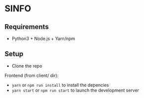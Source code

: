 # SINFO

## Requirements

- Python3 + Node.js + Yarn/npm

## Setup

- Clone the repo

Frontend (from client/ dir):

- `yarn` or `npm run install` to install the depencies
- `yarn start` or `npm run start` to launch the development server
